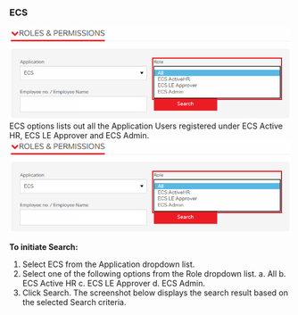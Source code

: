 <!-- TITLE: Ecs -->
<!-- SUBTITLE: A quick summary of Ecs -->

### **ECS**

![Rp 15](/uploads/rp-15.png "Rp 15")
ECS options lists out all the Application Users registered under ECS Active HR, ECS LE Approver and ECS Admin.
![Rp 16](/uploads/rp-16.png "Rp 16")

**To initiate Search:**
1.	Select ECS from the Application dropdown list.
2.	Select one of the following options from the Role dropdown list.
a.	All
b.	ECS Active HR
c.	ECS LE Approver
d.	ECS Admin.
3.	Click Search.
The screenshot below displays the search result based on the selected Search criteria.


